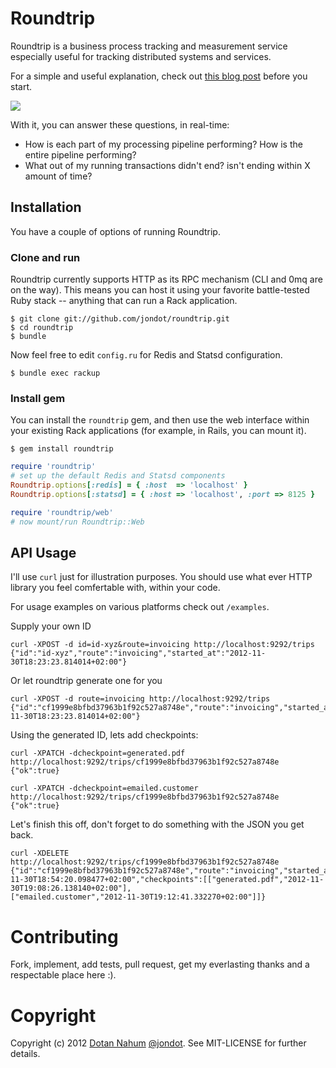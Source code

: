 # Roundtrip

Roundtrip is a business process tracking and measurement service
especially useful for tracking distributed systems and services.


For a simple and useful explanation, check out [this blog
post](http://blog.paracode.com/2012/12/02/tracking-your-business/)
before you start.


<img src="https://github.com/jondot/roundtrip/raw/master/examples/roundtrip-schema.png" />

With it, you can answer these questions, in real-time:

* How is each part of my processing pipeline performing? How is the
entire pipeline performing?
* What out of my running transactions didn't end? isn't ending within X
amount of time?


## Installation

You have a couple of options of running Roundtrip.

### Clone and run

Roundtrip currently supports HTTP as its RPC mechanism (CLI and 0mq are
on the way). This means you
can host it using your favorite battle-tested Ruby stack -- anything that can
run a Rack application.

    $ git clone git://github.com/jondot/roundtrip.git
    $ cd roundtrip
    $ bundle

Now feel free to edit `config.ru` for Redis and Statsd configuration.

    $ bundle exec rackup

### Install gem

You can install the `roundtrip` gem, and then use the web interface
within your existing Rack applications (for example, in Rails, you can
mount it).

    $ gem install roundtrip

```ruby
require 'roundtrip'
# set up the default Redis and Statsd components
Roundtrip.options[:redis] = { :host  => 'localhost' }
Roundtrip.options[:statsd] = { :host => 'localhost', :port => 8125 }

require 'roundtrip/web'
# now mount/run Roundtrip::Web
```



## API Usage

I'll use `curl` just for illustration purposes. You should use what ever
HTTP library you feel comfertable with, within your code.

For usage examples on various platforms check out `/examples`.


Supply your own ID

```
curl -XPOST -d id=id-xyz&route=invoicing http://localhost:9292/trips
{"id":"id-xyz","route":"invoicing","started_at":"2012-11-30T18:23:23.814014+02:00"}
```

Or let roundtrip generate one for you

```
curl -XPOST -d route=invoicing http://localhost:9292/trips
{"id":"cf1999e8bfbd37963b1f92c527a8748e","route":"invoicing","started_at":"2012-11-30T18:23:23.814014+02:00"}
```


Using the generated ID, lets add checkpoints:

```
curl -XPATCH -dcheckpoint=generated.pdf http://localhost:9292/trips/cf1999e8bfbd37963b1f92c527a8748e
{"ok":true}
```

```
curl -XPATCH -dcheckpoint=emailed.customer http://localhost:9292/trips/cf1999e8bfbd37963b1f92c527a8748e
{"ok":true}
```

Let's finish this off, don't forget to do something with the JSON you
get back.

```
curl -XDELETE http://localhost:9292/trips/cf1999e8bfbd37963b1f92c527a8748e
{"id":"cf1999e8bfbd37963b1f92c527a8748e","route":"invoicing","started_at":"2012-11-30T18:54:20.098477+02:00","checkpoints":[["generated.pdf","2012-11-30T19:08:26.138140+02:00"],
["emailed.customer","2012-11-30T19:12:41.332270+02:00"]]}
```


# Contributing

Fork, implement, add tests, pull request, get my everlasting thanks and a respectable place here :).


# Copyright


Copyright (c) 2012 [Dotan Nahum](http://gplus.to/dotan) [@jondot](http://twitter.com/jondot). See MIT-LICENSE for further details.


